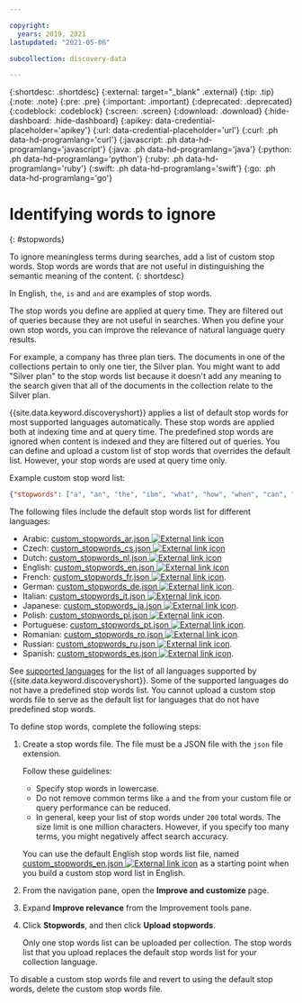 ```yaml
---

copyright:
  years: 2019, 2021
lastupdated: "2021-05-06"

subcollection: discovery-data

---
```


{:shortdesc: .shortdesc}
{:external: target="_blank" .external}
{:tip: .tip}
{:note: .note}
{:pre: .pre}
{:important: .important}
{:deprecated: .deprecated}
{:codeblock: .codeblock}
{:screen: .screen}
{:download: .download}
{:hide-dashboard: .hide-dashboard}
{:apikey: data-credential-placeholder='apikey'} 
{:url: data-credential-placeholder='url'}
{:curl: .ph data-hd-programlang='curl'}
{:javascript: .ph data-hd-programlang='javascript'}
{:java: .ph data-hd-programlang='java'}
{:python: .ph data-hd-programlang='python'}
{:ruby: .ph data-hd-programlang='ruby'}
{:swift: .ph data-hd-programlang='swift'}
{:go: .ph data-hd-programlang='go'}


# Identifying words to ignore
{: #stopwords}

To ignore meaningless terms during searches, add a list of custom stop words. Stop words are words that are not useful in distinguishing the semantic meaning of the content.
{: shortdesc}

In English, `the`, `is` and `and` are examples of stop words.

The stop words you define are applied at query time. They are filtered out of queries because they are not useful in searches. When you define your own stop words, you can improve the relevance of natural language query results.

For example, a company has three plan tiers. The documents in one of the collections pertain to only one tier, the Silver plan. You might want to add "Silver plan" to the stop words list because it doesn't add any meaning to the search given that all of the documents in the collection relate to the Silver plan.

{{site.data.keyword.discoveryshort}} applies a list of default stop words for most supported languages automatically. These stop words are applied both at indexing time and at query time. The predefined stop words are ignored when content is indexed and they are filtered out of queries. You can define and upload a custom list of stop words that overrides the default list. However, your stop words are used at query time only. 

Example custom stop word list:

```JSON
{"stopwords": ["a", "an", "the", "ibm", "what", "how", "when", "can", "should", ...]}
```

The following files include the default stop words list for different languages:

- Arabic: <a target="_blank" href="https://github.com/watson-developer-cloud/doc-tutorial-downloads/tree/master/discovery-data/custom_stopwords_ar.json" download>custom_stopwords_ar.json <img src="../icons/launch-glyph.svg" alt="External link icon" title="External link icon"></a>
- Czech: <a target="_blank" href="https://github.com/watson-developer-cloud/doc-tutorial-downloads/tree/master/discovery-data/custom_stopwords_cs.json" download>custom_stopwords_cs.json <img src="../icons/launch-glyph.svg" alt="External link icon" title="External link icon"></a>
- Dutch: <a target="_blank" href="https://github.com/watson-developer-cloud/doc-tutorial-downloads/tree/master/discovery-data/custom_stopwords_nl.json" download>custom_stopwords_nl.json <img src="../icons/launch-glyph.svg" alt="External link icon" title="External link icon"></a>
- English: <a target="_blank" href="https://github.com/watson-developer-cloud/doc-tutorial-downloads/tree/master/discovery-data/custom_stopwords_en.json" download>custom_stopwords_en.json <img src="../icons/launch-glyph.svg" alt="External link icon" title="External link icon"></a>
- French: <a target="_blank" href="https://github.com/watson-developer-cloud/doc-tutorial-downloads/tree/master/discovery-data/custom_stopwords_fr.json" download>custom_stopwords_fr.json <img src="../icons/launch-glyph.svg" alt="External link icon" title="External link icon"></a>.
- German: <a target="_blank" href="https://github.com/watson-developer-cloud/doc-tutorial-downloads/tree/master/discovery-data/custom_stopwords_de.json" download>custom_stopwords_de.json <img src="../icons/launch-glyph.svg" alt="External link icon" title="External link icon"></a>. 
- Italian: <a target="_blank" href="https://github.com/watson-developer-cloud/doc-tutorial-downloads/tree/master/discovery-data/custom_stopwords_it.json" download>custom_stopwords_it.json <img src="../icons/launch-glyph.svg" alt="External link icon" title="External link icon"></a>.
- Japanese: <a target="_blank" href="https://github.com/watson-developer-cloud/doc-tutorial-downloads/tree/master/discovery-data/custom_stopwords_ja.json" download>custom_stopwords_ja.json <img src="../icons/launch-glyph.svg" alt="External link icon" title="External link icon"></a>.
- Polish: <a target="_blank" href="https://github.com/watson-developer-cloud/doc-tutorial-downloads/tree/master/discovery-data/custom_stopwords_pl.json" download>custom_stopwords_pl.json <img src="../icons/launch-glyph.svg" alt="External link icon" title="External link icon"></a>.
- Portuguese: <a target="_blank" href="https://github.com/watson-developer-cloud/doc-tutorial-downloads/tree/master/discovery-data/custom_stopwords_pt.json" download>custom_stopwords_pt.json <img src="../icons/launch-glyph.svg" alt="External link icon" title="External link icon"></a>. 
- Romanian: <a target="_blank" href="https://github.com/watson-developer-cloud/doc-tutorial-downloads/tree/master/discovery-data/custom_stopwords_ro.json" download>custom_stopwords_ro.json <img src="../icons/launch-glyph.svg" alt="External link icon" title="External link icon"></a>.
- Russian: <a target="_blank" href="https://github.com/watson-developer-cloud/doc-tutorial-downloads/tree/master/discovery-data/custom_stopwords_ru.json" download>custom_stopwords_ru.json <img src="../icons/launch-glyph.svg" alt="External link icon" title="External link icon"></a>.
- Spanish: <a target="_blank" href="https://github.com/watson-developer-cloud/doc-tutorial-downloads/tree/master/discovery-data/custom_stopwords_es.json" download>custom_stopwords_es.json <img src="../icons/launch-glyph.svg" alt="External link icon" title="External link icon"></a>. 

See [supported languages](/docs/discovery-data?topic=discovery-data-language-support) for the list of all languages supported by {{site.data.keyword.discoveryshort}}. Some of the supported languages do not have a predefined stop words list. You cannot upload a custom stop words file to serve as the default list for languages that do not have predefined stop words.

To define stop words, complete the following steps:

1.  Create a stop words file. The file must be a JSON file with the `json` file extension.

    Follow these guidelines:

    - Specify stop words in lowercase.
    - Do not remove common terms like `a` and `the` from your custom file or query performance can be reduced.
    - In general, keep your list of stop words under `200` total words. The size limit is one million characters. However, if you specify too many terms, you might negatively affect search accuracy.

    You can use the default English stop words list file, named <a target="_blank" href="https://github.com/watson-developer-cloud/doc-tutorial-downloads/tree/master/discovery-data/custom_stopwords_en.json" download>custom_stopwords_en.json <img src="../icons/launch-glyph.svg" alt="External link icon" title="External link icon"></a> as a starting point when you build a custom stop word list in English.

1.  From the navigation pane, open the **Improve and customize** page. 
1.  Expand **Improve relevance** from the Improvement tools pane.
1.  Click **Stopwords**, and then click **Upload stopwords**.

    Only one stop words list can be uploaded per collection. The stop words list that you upload replaces the default stop words list for your collection language.

To disable a custom stop words file and revert to using the default stop words, delete the custom stop words file.
